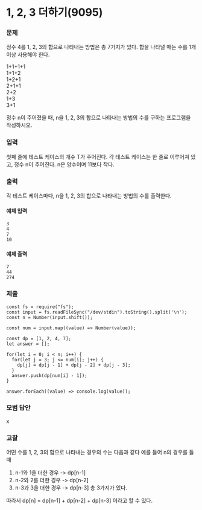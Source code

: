 # 1, 2, 3 더하기(9095)

### 문제

정수 4를 1, 2, 3의 합으로 나타내는 방법은 총 7가지가 있다. 합을 나타낼 때는 수를 1개 이상 사용해야 한다.<br>

1+1+1+1<br>
1+1+2<br>
1+2+1<br>
2+1+1<br>
2+2<br>
1+3<br>
3+1<br>

정수 n이 주어졌을 때, n을 1, 2, 3의 합으로 나타내는 방법의 수를 구하는 프로그램을 작성하시오.<br>

### 입력

첫째 줄에 테스트 케이스의 개수 T가 주어진다. 각 테스트 케이스는 한 줄로 이루어져 있고, 정수 n이 주어진다. n은 양수이며 11보다 작다.<br>

### 출력

각 테스트 케이스마다, n을 1, 2, 3의 합으로 나타내는 방법의 수를 출력한다.<br>

#### 예제 입력

```
3
4
7
10
```

#### 예제 출력

```
7
44
274
```

### 제출

```
const fs = require("fs");
const input = fs.readFileSync("/dev/stdin").toString().split('\n');
const n = Number(input.shift());

const num = input.map((value) => Number(value));

const dp = [1, 2, 4, 7];
let answer = [];

for(let i = 0; i < n; i++) {
  for(let j = 3; j <= num[i]; j++) {
    dp[j] = dp[j - 1] + dp[j - 2] + dp[j - 3];
  }
  answer.push(dp[num[i] - 1]);
}

answer.forEach((value) => console.log(value));
```

### 모범 답안

x

### 고찰

어떤 수를 1, 2, 3의 합으로 나타내는 경우의 수는 다음과 같다
예를 들어 n의 경우를 들 때

1. n-1와 1을 더한 경우 -> dp[n-1]
2. n-2와 2를 더한 경우 -> dp[n-2]
3. n-3과 3을 더한 경우 -> dp[n-3]
   총 3가지가 있다.

따라서 dp[n] = dp[n-1] + dp[n-2] + dp[n-3] 이라고 할 수 있다.
